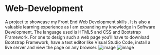 # Web-Development
A project to showcase my Front End Web Development skills . It is also a valuable learning experience as I am expanding my knowledge in Software Development. The language used is HTML5 and CSS and Bootstrap Framework. For one to design such a web page you'll have to download Bootstrap Framework, have a text editor like Visual Studio Code, install a live server and view the page on any browser.
![image](https://user-images.githubusercontent.com/94919325/230763835-2d832947-07ed-4adb-bbf0-bcb0d34afaa9.png)
![image](https://user-images.githubusercontent.com/94919325/230764128-94f9975d-970c-41c6-9057-40befc0c288e.png)
